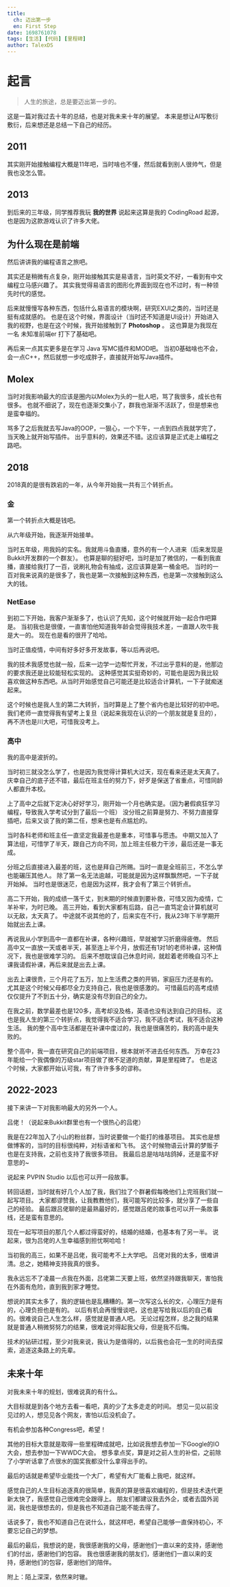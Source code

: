 ```yaml
---
title:
  ch: 迈出第一步
  en: First Step
date: 1698761078
tags: [生活] [代码] [里程碑]
author: TalexDS
---
```


# 起言

> 人生的旅途，总是要迈出第一步的。

这是一篇对我过去十年的总结，也是对我未来十年的展望。
本来是想让AI写敷衍敷衍，后来想还是总结一下自己的经历。

## 2011

其实刚开始接触编程大概是11年吧，当时啥也不懂，然后就看到别人很帅气，但是我也没怎么管。

## 2013

到后来的三年级，同学推荐我玩 **我的世界** 说起来这算是我的 CodingRoad 起源，也是因为这款游戏认识了许多大佬。

## 为什么现在是前端

然后讲讲我的编程语言之旅吧。

其实还是稍微有点复杂，刚开始接触其实是易语言，当时英文不好，一看到有中文编程立马感兴趣了。
其实我觉得易语言的图形化界面到现在也不过时，有一种领先时代的感觉。

后来就慢慢写各种东西，包括什么易语言的模块啊，研究EXUI之类的，当时还是挺有成就感的。
也是在这个时候，界面设计（当时还不知道是UI设计）开始进入我的视野，也是在这个时候，我开始接触到了 **Photoshop** 。
这也算是为我现在一名 未知准前端er 打下了基础吧。

再后来一点其实更多是在学习 Java 写MC插件和MOD吧。
当初0基础啥也不会，会一点C++，然后就想一步吃成胖子，直接就开始写Java插件。

## Molex

当时对我影响最大的应该是圈内以Molex为头的一批人吧，骂了我很多，成长也有很多。
也就不细说了，现在也逐渐交集小了，群我也渐渐不活跃了，但是想来也是蛮幸福的。

骂多了之后我就去写Java的OOP，一狠心，一个下午，一点到四点我就学完了，当天晚上就开始写插件。
出乎意料的，效果还不错。这应该算是正式走上编程之路吧。

## 2018

2018真的是很有跌宕的一年，从今年开始我一共有三个转折点。

### 金

第一个转折点大概是钱吧。

从六年级开始，我逐渐开始接单。

当时五年级，用我妈的实名。我就用斗鱼直播，意外的有一个人进来（后来发现是Bukkit开发群的一个群友）。
也算是聊的挺好吧，当时是加了微信的，一看到我直播，直接给我打了一百，说刷礼物会有抽成，这应该算是第一桶金吧。
当时的一百对我来说真的是很多了，我也是第一次接触到这种东西，也是第一次接触到这么大的钱。

### NetEase

到初二下开始，我客户渐渐多了，也认识了先知，这个时候就开始一起合作吧算是。
当初我也是很傻，一直害怕他知道我年龄会觉得我技术差，一直跟人吹牛我是大一的。
现在也是看的很开了哈哈。

当时正值疫情，中间有好多好多开发故事，等以后再说吧。

我的技术我感觉也就一般，后来一边学一边帮忙开发，不过出乎意料的是，他那边的要求我还是比较能轻松实现的。
这种感觉其实挺奇妙的，可能也是因为我比较喜欢做这种东西吧。从当时开始感觉自己可能还是比较适合计算机，一下子就痴迷起来。

这个时候也是我人生的第二大转折，当时算是上了整个省内也是比较好的初中吧。
我们老师一直觉得我有望考上复旦（说起来我现在认识的一个朋友就是复旦的），再不济也是川大吧，可惜我没考上。

### 高中

我的高中是波折的。

当时初三就没怎么学了，也是因为我觉得计算机大过天，现在看来还是太天真了。
庆幸自己的底子还不错，最后在班主任的努力下，好歹是保送了省重点，可惜同龄人都直升本校。

上了高中之后就下定决心好好学习，刚开始一个月也确实是。（因为暑假疯狂学习编程，导致我入学考试分到了最后一个班）
没分班之前算是努力、不努力直接穿插吧，后来又谈了我的第二任，想来也是有点尴尬的。

当时各科老师和班主任一直坚定我最差也是重本，可惜事与愿违。
中期又加入了算法组，可惜学了半天，跟自己方向不同，加上班主任极力干涉，最后还是一事无成。

分班之后直接进入最差的班，这也是拜自己所赐。当时一直是全班前三，不怎么学也能碾压其他人。
除了第一名无法逾越，可能就是因为这样飘飘然吧，一下子就开始掉。
当时也是很迷茫，也是因为这样，我才会有了第三个转折点。

高二下开始，我的成绩一落千丈，到末期的时候直到要补救，可惜又因为疫情，亡羊补牢，为时已晚。
高三开始，看到大家都有后路，自己一直笃定会计算机就可以无敌，太天真了。
中途就不说其他的了，后来实在不行，我从23年下半学期开始就出去上课。

再说我从小学到高中一直都在补课，各种兴趣班，早就被学习折磨得疲倦。
然后高中又一直放一天或者半天，甚至连上半个月，放假还有1对1的老师补课，这种情况下，我也是很难学习的。
后来不想耽误自己休息时间，就趁着老师晚自习不上课我请假补课，再后来就是出去上课。

出去上课很贵，三个月花了五万，加上生活费之类的开销，家庭压力还是有的。
尤其是这个时候父母都尽全力支持自己，我也是很感激的。
可惜最后的高考成绩仅仅提升了不到五十分，确实是没有尽到自己的全力。

在我之前，数学最差也是120多，高考却没及格，英语也没有达到自己的目标。
这也是我人生的第三个转折点，我觉得我不适合学习，我不适合考试，我不适合这种生活。
我的整个高中生活都是在补课中度过的，我也是很痛苦的，我的高中是失败的。

整个高中，我一直在研究自己的前端项目，根本就听不进去任何东西。
万幸在23年能给一个我偶像的万级star项目做了微不足道的贡献，算是里程碑了。
也是这个时候，大家都开始认可我，有了许许多多的谬称。

## 2022-2023

接下来讲一下对我影响最大的另外一个人。

吕佬！（说起来Bukkit群里也有一个很热心的吕佬）

我是在22年加入了小山的粉丝群，当时说要做一个能打的维基项目。
其实也是想做博客的，当时的目标很纯粹，对标语雀和飞书。
这个时候物语云计算的梦贩子也是在支持我，之前也支持了我很多项目。
我最后总是咕咕咕鸽掉，还是蛮不好意思的~

说起来 PVPIN Studio 以后也可以开一段故事。

转回话题，当时就有好几个人加了我，我们拉了个群暑假每晚他们上完班我们就一起写项目。
大家都谬赞我，让我教教他们，我可能写的比较多，就分享了一些自己的经验。
最后跟吕佬聊的是最熟最好的，感觉跟吕佬的故事也可以开一条故事线，还是蛮有意思的。

现在一起写项目的那几个人都过得蛮好的，结婚的结婚，也基本有了另一半。
说起来，很为吕佬的人生幸福感到担忧啊哈哈！

当初我的高三，如果不是吕佬，我可能考不上大学吧。
吕佬对我的太多，很难讲清。总之，她精神支持我真的很多。

我永远忘不了凌晨一点我在外面，吕佬第二天要上班，依然坚持跟我聊天，害怕我在外面有危险，直到我到家才睡觉。

想说的其实太多了，我的逻辑也是乱糟糟的。第一次写这么长的文，心理压力是有的，心理负担也是有的。
以后有机会再慢慢谈吧，这也是写给我以后的自己看的。很难说自己人生怎么样，感觉就是普通人吧。
无论过程怎样，总之我的结果就是普通人稍微努努力的结果，很难说对得起我父母，但是我不后悔。

技术的钻研过程，至少对我来说，我认为是值得的，以后我也会花一生的时间去探索，追逐这条路上的先辈。

## 未来十年

对我未来十年的规划，很难说真的有什么。

大目标就是到各个地方去看一看吧，真的少了太多走走的时间。
想见一见以前没见过的人，想见见各个网友，害怕以后没机会了。

有机会参加各种Congress吧，希望！

其他的目标大意就是取得一些里程碑成就吧，比如说我想去参加一下Google的IO大会，想去参加一下WWDC大会。
想多拿点奖，算是对之前人生的补偿，之前除了小学听话拿了点很水的国奖我都没什么拿得出手的。

最后的话就是希望毕业能找一个大厂，希望有大厂能看上我吧，就这样。

感觉自己的人生目标追逐真的很简单，我真的算是很喜欢编程的，但是技术迭代更新太快了，我感觉自己很难完全跟得上。
朋友们都建议我去外企，或者去国外润润，我也是很想去的，但是我也不知道自己能不能去得了。

话说多了，我也不知道自己在说什么，就这样吧，希望自己能够一直保持初心，不要忘记自己的梦想。

最后的最后，我想说的是，我很感谢我的父母，感谢他们一直以来的支持，感谢他们的付出，感谢他们的包容。
我也很感谢我的朋友们，感谢他们一直以来的支持，感谢他们的包容，感谢他们的陪伴。

附上：陌上深深，依然来时辙。
